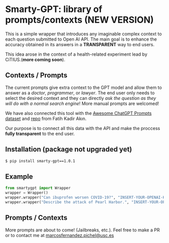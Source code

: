 # Smarty-GPT: library of prompts/contexts (**NEW VERSION**)

This is a simple wrapper that introduces any imaginable complex context to each question submitted to Open AI API. The main goal is to enhance the accuracy obtained in its answers in a **TRANSPARENT** way to end users. 

This idea arose in the context of a health-related experiment lead by CiTIUS.(**more coming soon**).

## Contexts / Prompts

The current prompts give extra context to the GPT model and allow them to answer as a *doctor*, *programmer*, or *lawyer*. The end user only needs to select the desired context and they can directly *ask the question as they will do with a normal search engine*! More manual prompts are welcomed!

We have also connected this tool with the [Awesome ChatGPT Prompts dataset](https://huggingface.co/datasets/fka/awesome-chatgpt-prompts) and [repo](https://github.com/f/awesome-chatgpt-prompts) from Fatih Kadir Akın. 

Our purpose is to connect all this data with the API and make the proccess **fully transparent** to the end user.

## Installation (package not upgraded yet)

```bash
$ pip install smarty-gpt==1.0.1
```
## Example

```python
from smartygpt import Wrapper
wrapper = Wrapper()
wrapper.wrapper("Can ibuprofen worsen COVID-19?", "INSERT-YOUR-OPENAI-KEY-HERE", "doctor")
wrapper.wrapper("Describe the attack of Pearl Harbor.", "INSERT-YOUR-OPENAI-KEY-HERE", "custom-perplexity")
```

## Prompts / Contexts

More prompts are about to come! (Jailbreaks, etc.). Feel free to make a PR or to contact me at marcosfernandez.pichel@usc.es
